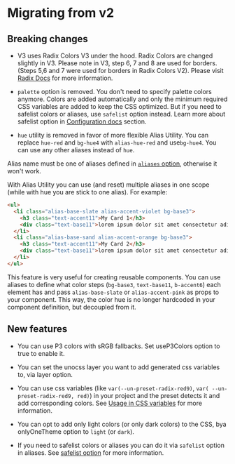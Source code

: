 # Migrating from v2

## Breaking changes

- V3 uses Radix Colors V3 under the hood. Radix Colors are changed slightly in V3. Please note in V3, step 6, 7 and 8 are used for borders. (Steps 5,6 and 7 were used for borders in Radix Colors V2). Please visit [Radix Docs](https://www.radix-ui.com/colors/docs/palette-composition/understanding-the-scale) for more information.

- `palette` option is removed. You don't need to specify palette colors anymore. Colors are added automatically and only the minimum required CSS variables are added to keep the CSS optimized. But if you need to safelist colors or aliases, use `safelist` option instead. Learn more about safelist option in [Configuration docs](/v3/configuration#safelist) section.

- `hue` utility is removed in favor of more flexible Alias Utility. You can replace `hue-red` and `bg-hue4` with `alias-hue-red` and use`bg-hue4`. You can use any other aliases instead of `hue`.

Alias name must be one of aliases defined in [`aliases` option](/v2/configuration#aliases), otherwise it won't work.

 With Alias Utility you can use (and reset) multiple aliases in one scope (while with hue you are stick to one alias). For example:

```html
<ul>
  <li class="alias-base-slate alias-accent-violet bg-base3">
    <h3 class="text-accent11">My Card 1</h3>
    <div class="text-base11">lorem ipsum dolor sit amet consectetur adipisicing elit.</div>
  </li>
  <li class="alias-base-sand alias-accent-orange bg-base3">
    <h3 class="text-accent11">My Card 2</h3>
    <div class="text-base11">lorem ipsum dolor sit amet consectetur adipisicing elit.</div>
  </li>
</ul>
```

This feature is very useful for creating reusable components. You can use aliases to define what color steps (`bg-base3`, `text-base11`, `b-accent6`) each element has and pass `alias-base-slate` or `alias-accent-pink` as props to your component. This way, the color hue is no longer hardcoded in your component definition, but decoupled from it.

## New features

- You can use P3 colors with sRGB fallbacks. Set useP3Colors option to true to enable it.

 - You can set the unocss layer you want to add generated css variables to, via layer option.

- You can use css variables (like `var(--un-preset-radix-red9)`, `var( --un-preset-radix-red9, red)`) in your project and the preset detects it and add corresponding colors. See [Usage in CSS variables](/v3/usage#usage-in-css-variables) for more information.

- You can opt to add only light colors (or only dark colors) to the CSS, bya onlyOneTheme option to `light` (or `dark`).

- If you need to safelist colors or aliases you can do it via `safelist` option in aliases. See [safelist option](/v3/configuration#safelist) for more information.

